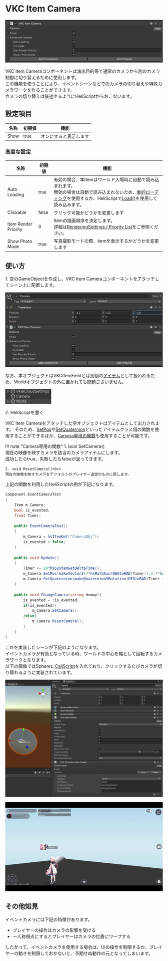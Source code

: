 # VKC Item Camera

![HEOCamera_1](img/HEOCamera_1.jpg)

VKC Item Cameraコンポーネントは演出目的等で通常のカメラから別のカメラ制御に切り替えるために使用します。<br>
この機能を使うことにより、イベントシーンなどでのカメラの切り替えや特殊カメラワークを作ることができます。<br>
カメラの切り替えは後述するようにHeliScriptからおこないます。

## 設定項目

| 名称 | 初期値 | 機能 |
| ---- | ---- | ----|
| Show | true | オンにすると表示します |

### 高度な設定

| 名称 | 初期値 | 機能 |
| ---- | ---- | ----|
| Auto Loading | true | 有効の場合、本Itemはワールド入場時に自動で読み込まれます。<br>無効の場合は自動で読み込まれないため、[動的ローディング](VKCItemField.md)を使用するか、HeliScriptで[Load()](../hs/hs_class_item.md#load)を使用して読み込みます。|
| Clickable | false | クリック可能かどうかを変更します |
| Item Render Priority | 0 | Itemの描画順序を決定します。<br>詳細は[RenderingSettings / Priority List](../VketCloudSettings/RenderingSettings.md)をご参照ください。 |
| Show Photo Mode | true | 写真撮影モードの際、itemを表示するかどうかを変更します |

## 使い方

1\. 空のGameObjectを作成し、VKC Item Cameraコンポーネントをアタッチしてシーン上に配置します。

![HEOCamera_2](img/HEOCamera_2.jpg)

なお、本オブジェクトはVKCItemFieldとは別個の[アイテム](../hs/hs_class_item.md)として扱われるため、Worldオブジェクトの外に置かれても問題ございません。

![HEOCamera_3](img/HEOCamera_3.jpg)


2\. HeliScriptを書く

VKC Item Cameraをアタッチした空オブジェクトはアイテムとして出力されます。
そのため、[SetPos](../hs/hs_class_item.md#setpos)や[SetQuaternion](../hs/hs_class_item.md#setquaternion)といったアイテムクラス用の関数を使用することができるほか、[Camera専用の関数](../hs/hs_class_item.md#setcamera)も使用することが可能です。

!!! note "Camera専用の関数"
    1. bool SetCamera()<br>
    現在の映像を映すカメラを該当のカメラアイテムにします。<br>
    成功したらtrue、失敗したらfalseが返ってきます。

    2. void ResetCamera()<br>
    現在の映像を映すカメラをデフォルトのプレイヤー追従のものに戻します。

上記の関数を利用したHeliScriptの例が下記になります。

```cs
component EventCameraTest
{
    Item m_Camera;
    bool is_evented;
    float Timer;

    public EventCameraTest()
    {
        m_Camera = hsItemGet("CameraObj");
        is_evented = false;
    }

    public void Update()
    {
        Timer += 10*hsSystemGetDeltaTime();
        m_Camera.SetPos(makeVector3(7*hsMathSin(DEGtoRAD(Timer)),2,7*hsMathCos(DEGtoRAD(Timer))));
        m_Camera.SetQuaternion(makeQuaternionYRotation(DEGtoRAD(Timer + 180)));
    }

    public void ChangeCamera(string dummy){
        is_evented = !is_evented;
        if(is_evented){
            m_Camera.SetCamera();
        }else{
            m_Camera.ResetCamera();
        }
    }
}
```

これを実装したシーンが下記のようになります。<br>
イベントカメラが有効となっている時、ワールドの中心を軸として回転するカメラワークとなります。<br>
以下の画像ではSphereに[CallScript](../Actions/HeliScript/CallScript.md)を入れており、クリックするたびカメラが切り替わるように実装されています。

![HEOCamera_4](img/HEOCamera_4.jpg)

![HEOCamera_Result](img/HEOCamera_Result.gif)

## その他知見

イベントカメラには下記の特徴があります。

- プレイヤーの操作はカメラの影響を受ける
- 一人称視点にするとプレイヤーはカメラの位置にワープする

したがって、イベントカメラを使用する場合は、UIの操作を制限するか、プレイヤーの動きを制限しておかないと、予期せぬ動作の元となってしまいます。
